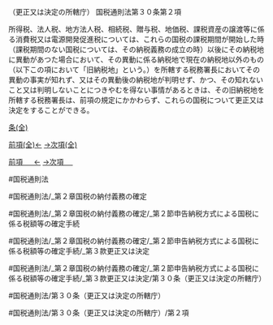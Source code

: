 （更正又は決定の所轄庁）
国税通則法第３０条第２項

所得税、法人税、地方法人税、相続税、贈与税、地価税、課税資産の譲渡等に係る消費税又は電源開発促進税については、これらの国税の課税期間が開始した時（課税期間のない国税については、その納税義務の成立の時）以後にその納税地に異動があつた場合において、その異動に係る納税地で現在の納税地以外のもの（以下この項において「旧納税地」という。）を所轄する税務署長においてその異動の事実が知れず、又はその異動後の納税地が判明せず、かつ、その知れないこと又は判明しないことにつきやむを得ない事情があるときは、その旧納税地を所轄する税務署長は、前項の規定にかかわらず、これらの国税について更正又は決定をすることができる。

[条(全)](国税通則法＿＿＿＿＿第３０条_.md)

[前項(全)←](国税通則法＿＿＿＿＿第３０条第１項_.md)    [→次項(全)](国税通則法＿＿＿＿＿第３０条第３項_.md)

[前項 　 ←](国税通則法＿＿＿＿＿第３０条第１項.md)    [→次項 　 ](国税通則法＿＿＿＿＿第３０条第３項.md)



#国税通則法

#国税通則法/_第２章国税の納付義務の確定

#国税通則法/_第２章国税の納付義務の確定/_第２節申告納税方式による国税に係る税額等の確定手続

#国税通則法/_第２章国税の納付義務の確定/_第２節申告納税方式による国税に係る税額等の確定手続/_第３款更正又は決定

#国税通則法/_第２章国税の納付義務の確定/_第２節申告納税方式による国税に係る税額等の確定手続/_第３款更正又は決定/第３０条（更正又は決定の所轄庁）

#国税通則法/第３０条（更正又は決定の所轄庁）

#国税通則法/第３０条（更正又は決定の所轄庁）/第２項

